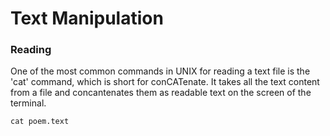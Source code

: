 # Text Manipulation

### Reading 

One of the most common commands in UNIX for reading a text file is the 'cat' command, which is short for conCATenate. It takes all the text content from 
a file and concantenates them as readable text on the screen of the terminal.

    cat poem.text
